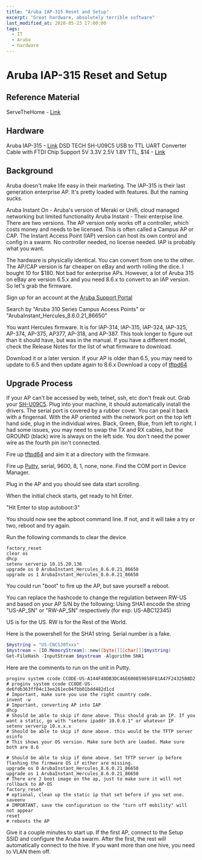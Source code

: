 ```yaml
---
title: "Aruba IAP-315 Reset and Setup"
excerpt: "Great hardware, absolutely terrible software"
last_modified_at: 2020-05-23 17:00:00
tags:
  - IT
  - Aruba
  - hardware
---
```


# Aruba IAP-315 Reset and Setup

## Reference Material

ServeTheHome - [Link](https://forums.servethehome.com/index.php?threads/aruba-ap-to-iap.29426/)

## Hardware

Aruba IAP-315 - [Link](https://ebay.com)
DSD TECH SH-U09C5 USB to TTL UART Converter Cable with FTDI Chip Support 5V 3.3V 2.5V 1.8V TTL, $14 - [Link](https://www.amazon.com/dp/B07WX2DSVB)


## Background

Aruba doesn't make life easy in their marketing. The IAP-315 is their last generation enterprise AP. It's pretty loaded with features. But the naming sucks.

Aruba Instant On - Aruba's version of Meraki or Unifi, cloud managed networking but limited functionality
Aruba Instant - Their enterpise line. There are two versions. The AP version only works off a controller, which costs money and needs to be licensed. This is often called a Campus AP or CAP. The Instant Access Point (IAP) version can host its own control and config in a swarm. No controller needed, no license needed. IAP is probably what you want.

The hardware is physically identical. You can convert from one to the other. The AP/CAP version is far cheaper on eBay and worth rolling the dice. I bought 10 for $180. Not bad for enterprise APs. However, a lot of Aruba 315 on eBay are version 6.5.x and you need 8.6.x to convert to an IAP version. So let's grab the firmware.

Sign up for an account at the [Aruba Support Portal](https://asp.arubanetworks.com/)

Search by "Aruba 310 Series Campus Access Points" or "ArubaInstant_Hercules_8.6.0.21_86650"

You want Hercules firmware. It is for IAP-314, IAP-315, IAP-324, IAP-325, AP-374, AP-375, AP377, AP-318, and AP-387. This took longer to figure out than it should have, but was in the manual.
If you have a different model, check the Release Notes for the list of what firmware to download.

Download it or a later version. If your AP is older than 6.5, you may need to update to 6.5 and then update again to 8.6.x
Download a copy of [tftpd64](https://pjo2.github.io/tftpd64/)

## Upgrade Process

If your AP can't be accessed by web, telnet, ssh, etc don't freak out. Grab your [SH-U09C5](https://www.amazon.com/dp/B07WX2DSVB). Plug into your machine, it should automatically install the drivers. The serial port is covered by a rubber cover. You can peal it back with a fingernail. With the AP oriented with the network port on the top left hand side, plug in the individual wires. Black, Green, Blue, from left to right. I had some issues, you may need to swap the TX and RX cables, but the GROUND (black) wire is always on the left side. You don't need the power wire as the fourth pin isn't connected.

Fire up [tftpd64](https://pjo2.github.io/tftpd64/) and aim it at a directory with the firmware.

Fire up [Putty](https://www.putty.org/), serial, 9600, 8, 1, none, none. Find the COM port in Device Manager. 

Plug in the AP and you should see data start scrolling.

When the initial check starts, get ready to hit Enter. 

"Hit Enter to stop autoboot:3" 

You should now see the apboot command line. If not, and it will take a try or two, reboot and try again.

Run the following commands to clear the device

```
factory_reset
clear os
dhcp
setenv serverip 10.15.20.136
upgrade os 0 ArubaInstant_Hercules_8.6.0.21_86650
upgrade os 1 ArubaInstant_Hercules_8.6.0.21_86650
```

You could run "boot" to fire up the AP, but save yourself a reboot.

You can replace the hashcode to change the regulation between RW-US and based on your AP S/N by the following:
Using SHA1 encode the string "US-AP_SN" or "RW-AP_SN" respectively (for exp: US-ABC12345)

US is for the US. RW is for the Rest of the World.

Here is the powershell for the SHA1 string. Serial number is a fake.

```powershell
$mystring = "US-CNCSJ0Txxx"
$mystream = [IO.MemoryStream]::new([byte[]][char[]]$mystring)
Get-FileHash -InputStream $mystream -Algorithm SHA1
```

Here are the comments to run on the unit in Putty.
```
proginv system ccode CCODE-US-A144F40DB3DC46E600859858F81A47F24325B8D2
# proginv system ccode CCODE-US-de6fdb363ff04c13ee261ec04fbb01bdd482d1cd
# Important, make sure you use the right country code.
invent -w
# Important, converting AP into IAP
dhcp
# Should be able to skip if done above. This should grab an IP. If you want a static, go with "setenv ipaddr 10.0.0.1" or whatever IP
setenv serverip 10.x.x.x 
# Should be able to skip if done above. this would be the TFTP server
osinfo
# This shows your OS version. Make sure both are loaded. Make sure both are 8.6

# Should be able to skip if done above. Set TFTP server ip before flashing the firmware OS if either are missing.
upgrade os 0 ArubaInstant_Hercules_8.6.0.21_86650
upgrade os 1 ArubaInstant_Hercules_8.6.0.21_86650
# There are 2 boot image on the ap, just to make sure it will not rollback to AP-OS
factory_reset
# optional, clean up the static ip that set before if you set one.
saveenv
# IMPORTANT, save the configuration so the "turn off mobility" will not appear
reset
# reboots the AP
```

Give it a couple minutes to start up. If the first AP, connect to the Setup SSID and configure the Aruba swarm. After the first, the rest will automatically connect to the hive. If you want more than one hive, you need to VLAN them off.